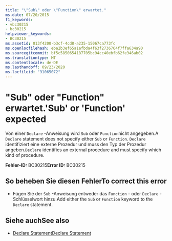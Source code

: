 ```yaml
---
title: "\"Sub\" oder \"Function\" erwartet."
ms.date: 07/20/2015
f1_keywords:
- vbc30215
- bc30215
helpviewer_keywords:
- BC30215
ms.assetid: 013f4200-b3cf-4cd8-a235-15067ca773fc
ms.openlocfilehash: eba2b3ef65a1afbda4f63f2736764f7ffa634a90
ms.sourcegitcommit: bf5c5850654187705bc94cc40ebfb62fe346ab02
ms.translationtype: MT
ms.contentlocale: de-DE
ms.lasthandoff: 09/23/2020
ms.locfileid: "91065072"
---
```

# <a name="sub-or-function-expected"></a><span data-ttu-id="5a17c-102">"Sub" oder "Function" erwartet.</span><span class="sxs-lookup"><span data-stu-id="5a17c-102">'Sub' or 'Function' expected</span></span>

<span data-ttu-id="5a17c-103">Von einer `Declare` -Anweisung wird `Sub` oder `Function`nicht angegeben.</span><span class="sxs-lookup"><span data-stu-id="5a17c-103">A `Declare` statement does not specify either `Sub` or `Function`.</span></span> <span data-ttu-id="5a17c-104">`Declare` identifiziert eine externe Prozedur und muss den Typ der Prozedur angeben.</span><span class="sxs-lookup"><span data-stu-id="5a17c-104">`Declare` identifies an external procedure and must specify which kind of procedure.</span></span>  
  
 <span data-ttu-id="5a17c-105">**Fehler-ID:** BC30215</span><span class="sxs-lookup"><span data-stu-id="5a17c-105">**Error ID:** BC30215</span></span>  
  
## <a name="to-correct-this-error"></a><span data-ttu-id="5a17c-106">So beheben Sie diesen Fehler</span><span class="sxs-lookup"><span data-stu-id="5a17c-106">To correct this error</span></span>  
  
- <span data-ttu-id="5a17c-107">Fügen Sie der `Sub` -Anweisung entweder das `Function` - oder `Declare` -Schlüsselwort hinzu.</span><span class="sxs-lookup"><span data-stu-id="5a17c-107">Add either the `Sub` or `Function` keyword to the `Declare` statement.</span></span>  
  
## <a name="see-also"></a><span data-ttu-id="5a17c-108">Siehe auch</span><span class="sxs-lookup"><span data-stu-id="5a17c-108">See also</span></span>

- [<span data-ttu-id="5a17c-109">Declare Statement</span><span class="sxs-lookup"><span data-stu-id="5a17c-109">Declare Statement</span></span>](../language-reference/statements/declare-statement.md)
